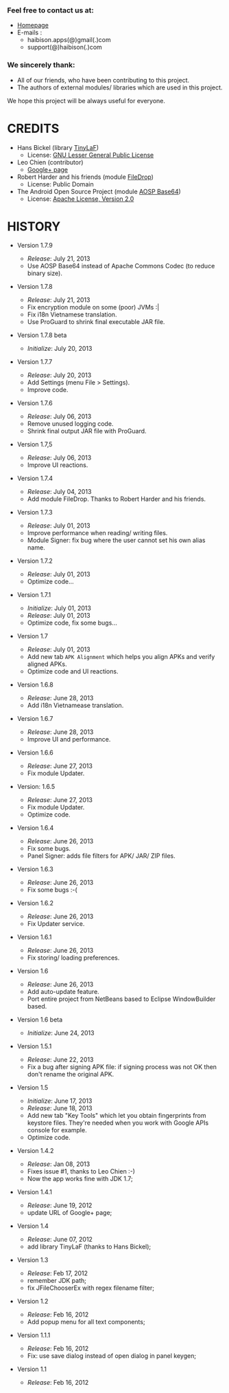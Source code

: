 ### Feel free to contact us at:

* [Homepage](http://www.haibison.com)
* E-mails  :
    - haibison.apps(@)gmail(.)com
    - support(@)haibison(.)com


### We sincerely thank:

* All of our friends, who have been contributing to this project.
* The authors of external modules/ libraries which are used in this project.

We hope this project will be always useful for everyone.


# CREDITS

* Hans Bickel (library [TinyLaF](http://www.muntjak.de/hans/java/tinylaf/index.html))
    + License: [GNU Lesser General Public License](http://www.gnu.org/licenses/lgpl.html)
* Leo Chien (contributor)
    + [Google+ page](https://plus.google.com/118055781130476825691?prsrc=2)
* Robert Harder and his friends (module [FileDrop](http://www.iharder.net/current/java/filedrop/))
    + License: Public Domain
* The Android Open Source Project (module [AOSP Base64](https://android.googlesource.com/platform/frameworks/base/+/master/core/java/android/util/))
    + License: [Apache License, Version 2.0](http://www.apache.org/licenses/LICENSE-2.0)


# HISTORY

* Version 1.7.9
    + *Release*: July 21, 2013
    + Use AOSP Base64 instead of Apache Commons Codec (to reduce binary size).

* Version 1.7.8
    + *Release*: July 21, 2013
    + Fix encryption module on some (poor) JVMs  :|
    + Fix i18n Vietnamese translation.
    + Use ProGuard to shrink final executable JAR file.

* Version 1.7.8 beta
    + *Initialize*: July 20, 2013

* Version 1.7.7
    + *Release*: July 20, 2013
    + Add Settings (menu File > Settings).
    + Improve code.

* Version 1.7.6
    + *Release*: July 06, 2013
    + Remove unused logging code.
    + Shrink final output JAR file with ProGuard.

* Version 1.7,5
    + *Release*: July 06, 2013
    + Improve UI reactions.

* Version 1.7.4
    + *Release*: July 04, 2013
    + Add module FileDrop. Thanks to Robert Harder and his friends.

* Version 1.7.3
    + *Release*: July 01, 2013
    + Improve performance when reading/ writing files.
    + Module Signer: fix bug where the user cannot set his own alias name.

* Version 1.7.2
    + *Release*: July 01, 2013
    + Optimize code...

* Version 1.7.1
    + *Initialize*: July 01, 2013
    + *Release*: July 01, 2013
    + Optimize code, fix some bugs...

* Version 1.7
    + *Release*: July 01, 2013
    + Add new tab `APK Alignment` which helps you align APKs and verify aligned
      APKs.
    + Optimize code and UI reactions.

* Version 1.6.8
    + *Release*: June 28, 2013
    + Add i18n Vietnamease translation.

* Version 1.6.7
    + *Release*: June 28, 2013
    + Improve UI and performance.

* Version 1.6.6
    + *Release*: June 27, 2013
    + Fix module Updater.

* Version: 1.6.5
    + *Release*: June 27, 2013
    + Fix module Updater.
    + Optimize code.

* Version 1.6.4
    + *Release*: June 26, 2013
    + Fix some bugs.
    + Panel Signer: adds file filters for APK/ JAR/ ZIP files.

* Version 1.6.3
    + *Release*: June 26, 2013
    + Fix some bugs  :-(

* Version 1.6.2
    + *Release*: June 26, 2013
    + Fix Updater service.

* Version 1.6.1
    + *Release*: June 26, 2013
    + Fix storing/ loading preferences.

* Version 1.6
    + *Release*: June 26, 2013
    + Add auto-update feature.
    + Port entire project from NetBeans based to Eclipse WindowBuilder based.

* Version 1.6 beta
    + *Initialize*: June 24, 2013

* Version 1.5.1
    + *Release*: June 22, 2013
    + Fix a bug after signing APK file: if signing process was not OK then don't
      rename the original APK.

* Version 1.5
    + *Initialize*: June 17, 2013
    + *Release*: June 18, 2013
    + Add new tab "Key Tools" which let you obtain fingerprints from keystore
      files. They're needed when you work with Google APIs console for example.
    + Optimize code.

* Version 1.4.2
    + *Release*: Jan 08, 2013
    + Fixes issue #1, thanks to Leo Chien  :-)
    + Now the app works fine with JDK 1.7;

* Version 1.4.1
    + *Release*: June 19, 2012
    + update URL of Google+ page;

* Version 1.4
    + *Release*: June 07, 2012
    + add library TinyLaF (thanks to Hans Bickel);

* Version 1.3
    + *Release*: Feb 17, 2012
    + remember JDK path;
    + fix JFileChooserEx with regex filename filter;

* Version 1.2
    + *Release*: Feb 16, 2012
    + Add popup menu for all text components;

* Version 1.1.1
    + *Release*: Feb 16, 2012
    + Fix: use save dialog instead of open dialog in panel keygen;

* Version 1.1
    + *Release*: Feb 16, 2012
